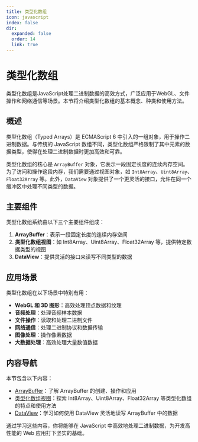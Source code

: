 ```yaml
---
title: 类型化数组
icon: javascript
index: false
dir:
  expanded: false
  order: 14
  link: true
---
```


# 类型化数组

类型化数组是JavaScript处理二进制数据的高效方式，广泛应用于WebGL、文件操作和网络通信等场景。本节将介绍类型化数组的基本概念、种类和使用方法。

## 概述

类型化数组（Typed Arrays）是 ECMAScript 6 中引入的一组对象，用于操作二进制数据。与传统的 JavaScript 数组不同，类型化数组严格限制了其中元素的数据类型，使得在处理二进制数据时更加高效和可靠。

类型化数组的核心是 `ArrayBuffer` 对象，它表示一段固定长度的连续内存空间。为了访问和操作这段内存，我们需要通过视图对象，如 `Int8Array`、`Uint8Array`、`Float32Array` 等。此外，`DataView` 对象提供了一个更灵活的接口，允许在同一个缓冲区中处理不同类型的数据。

## 主要组件

类型化数组系统由以下三个主要组件组成：

1. **ArrayBuffer**：表示一段固定长度的连续内存空间
2. **类型化数组视图**：如 Int8Array、Uint8Array、Float32Array 等，提供特定数据类型的视图
3. **DataView**：提供灵活的接口来读写不同类型的数据

## 应用场景

类型化数组在以下场景中特别有用：

- **WebGL 和 3D 图形**：高效处理顶点数据和纹理
- **音频处理**：处理音频样本数据
- **文件操作**：读取和处理二进制文件
- **网络通信**：处理二进制协议和数据传输
- **图像处理**：操作像素数据
- **大数据处理**：高效处理大量数值数据

## 内容导航

本节包含以下内容：

- [ArrayBuffer](./1.14.1-ArrayBuffer.md)：了解 ArrayBuffer 的创建、操作和应用
- [类型化数组视图](./1.14.2-类型化数组视图.md)：探索 Int8Array、Uint8Array、Float32Array 等类型化数组的特点和使用方法
- [DataView](./1.14.3-DataView.md)：学习如何使用 DataView 灵活地读写 ArrayBuffer 中的数据

通过学习这些内容，你将能够在 JavaScript 中高效地处理二进制数据，为开发高性能的 Web 应用打下坚实的基础。
